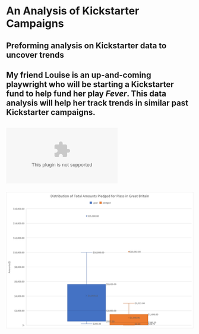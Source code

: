 # An Analysis of Kickstarter Campaigns
Preforming analysis on Kickstarter data to uncover trends
---
My friend Louise is an up-and-coming playwright who will be starting a Kickstarter fund to help fund her play *Fever*. This data analysis will help her track trends in similar past Kickstarter campaigns.
---
![Kickstarter Analysis Dataset](louise-kickstarter-campaign-data.xlsx)
---
![Descriptive Statistics Kickstarter Analysis](descriptive-statistics-kickstarter-analysis-1.png)
